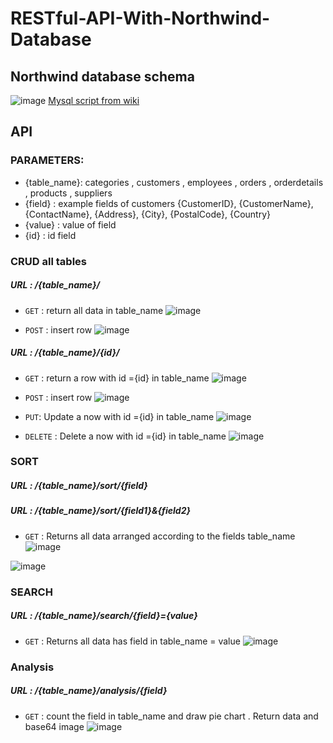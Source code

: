#  RESTful-API-With-Northwind-Database

##  Northwind database schema 
![image](https://user-images.githubusercontent.com/63099899/202976369-5d4a9c36-8565-4b71-bd2e-a3117e764620.png)
 [Mysql script from wiki](https://en.wikiversity.org/wiki/Database_Examples/Northwind/MySQL)

## API
### PARAMETERS: 
 - {table_name}: categories , customers , employees , orders , orderdetails , products , suppliers
 - {field} : example fields of customers {CustomerID}, {CustomerName}, {ContactName}, {Address}, {City}, {PostalCode}, {Country}
 - {value} : value of field
 - {id} : id field
### CRUD all tables
##### **URL** : /{table_name}/
 - `GET`  : return all data in  table_name
  ![image](https://user-images.githubusercontent.com/63099899/202987741-cce6f293-4e71-4adf-9094-429aceb32852.png)

 - `POST` : insert row
 ![image](https://user-images.githubusercontent.com/63099899/202987981-1c42d340-32cc-4bf1-90a2-753f3792e8f3.png)

##### **URL** : /{table_name}/{id}/
 - `GET`  : return a row with id ={id} in table_name
 ![image](https://user-images.githubusercontent.com/63099899/202987534-8265488d-fd20-4a9d-b190-ad8ae1a47edc.png)

 - `POST` : insert row
 ![image](https://user-images.githubusercontent.com/63099899/202987462-571695b4-f7f0-476a-bc65-58d2ca85054e.png)

 - `PUT`: Update a now with id ={id} in table_name
 ![image](https://user-images.githubusercontent.com/63099899/202987298-acba7edb-4f5d-4372-89cd-beb0fa7e4945.png)

 - `DELETE` : Delete a now with id ={id} in table_name
 ![image](https://user-images.githubusercontent.com/63099899/202986955-27233d28-6c87-4f44-8f32-400f59907307.png)

### SORT 
##### **URL** : /{table_name}/sort/{field}
##### **URL** : /{table_name}/sort/{field1}&{field2}

 - `GET`  : Returns all data arranged according to the fields table_name
 ![image](https://user-images.githubusercontent.com/63099899/202987644-6657bb0e-7e81-4337-998b-0f47e5b274fd.png)

 ![image](https://user-images.githubusercontent.com/63099899/202986659-7c1edef5-025f-4134-9cb6-1e82cd1294b5.png)

### SEARCH
##### **URL** : /{table_name}/search/{field}={value}
 -  `GET`  : Returns all data has field in table_name = value
 ![image](https://user-images.githubusercontent.com/63099899/202986571-2a630ca9-7ac0-4973-9ae8-e3e87fb2466f.png)

### Analysis

  
##### **URL** : /{table_name}/analysis/{field}
 - `GET`  : count the field in table_name and draw pie chart . Return data and base64 image
![image](https://user-images.githubusercontent.com/63099899/202986344-c9da8210-a34c-49b6-a3a3-e1a4917d0e16.png)

  
